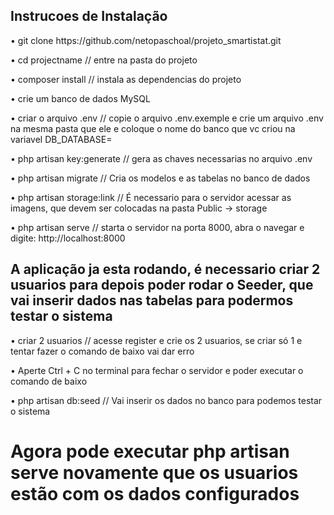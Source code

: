 ## Instrucoes de Instalação

<p>•	 git clone https://github.com/netopaschoal/projeto_smartistat.git </p>
<p>•	cd projectname    // entre na pasta do projeto </p>
<p>•	composer install        // instala as dependencias do projeto</p>
<p>•	crie um banco de dados MySQL</p>
<p>•	criar o arquivo .env    // copie o arquivo .env.exemple e crie um arquivo .env na mesma pasta que ele e coloque o nome do banco                                 que vc criou na variavel DB_DATABASE= </p>
<p>•	php artisan key:generate  // gera as chaves necessarias no arquivo .env </p>
<p>•	php artisan migrate         // Cria os modelos e as tabelas no banco de dados </p>
<p>•	php artisan storage:link    // É necessario para o servidor acessar as imagens, que devem ser colocadas na pasta Public -> storage </p>
<p>•	php artisan serve  // starta o servidor na porta 8000, abra o navegar e digite: http://localhost:8000 </p>
    
   <h2> A aplicação ja esta rodando, é necessario criar 2 usuarios para depois poder rodar o Seeder, que vai inserir dados nas tabelas para podermos testar o sistema </h2>
<p>•	criar 2 usuarios // acesse register e crie os 2 usuarios, se criar só 1 e tentar fazer o comando de baixo vai dar erro </p>
<p>•	Aperte Ctrl + C no terminal para fechar o servidor e poder executar o comando de baixo </p>
<p>•	php artisan db:seed // Vai inserir os dados no banco para podemos testar o sistema </p>

<h1>Agora pode executar php artisan serve novamente que os usuarios estão com os dados configurados </h1>
